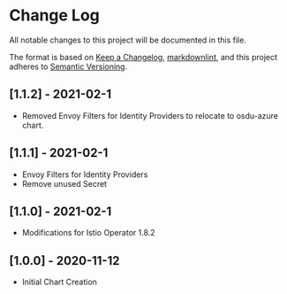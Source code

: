 # Change Log

All notable changes to this project will be documented in this file.

The format is based on [Keep a Changelog](https://keepachangelog.com/en/1.0.0/),
[markdownlint](https://dlaa.me/markdownlint/),
and this project adheres to [Semantic Versioning](https://semver.org/spec/v2.0.0.html).

## [1.1.2] - 2021-02-1

- Removed Envoy Filters for Identity Providers to relocate to osdu-azure chart.

## [1.1.1] - 2021-02-1

- Envoy Filters for Identity Providers
- Remove unused Secret

## [1.1.0] - 2021-02-1

- Modifications for Istio Operator 1.8.2


## [1.0.0] - 2020-11-12

- Initial Chart Creation
